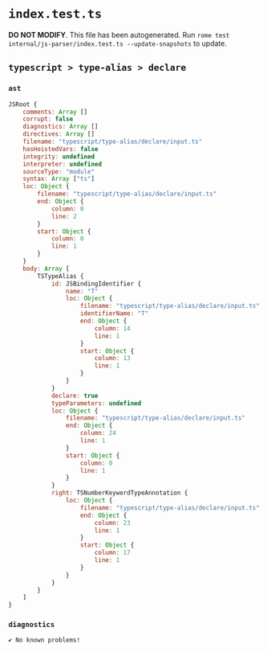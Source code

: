 # `index.test.ts`

**DO NOT MODIFY**. This file has been autogenerated. Run `rome test internal/js-parser/index.test.ts --update-snapshots` to update.

## `typescript > type-alias > declare`

### `ast`

```javascript
JSRoot {
	comments: Array []
	corrupt: false
	diagnostics: Array []
	directives: Array []
	filename: "typescript/type-alias/declare/input.ts"
	hasHoistedVars: false
	integrity: undefined
	interpreter: undefined
	sourceType: "module"
	syntax: Array ["ts"]
	loc: Object {
		filename: "typescript/type-alias/declare/input.ts"
		end: Object {
			column: 0
			line: 2
		}
		start: Object {
			column: 0
			line: 1
		}
	}
	body: Array [
		TSTypeAlias {
			id: JSBindingIdentifier {
				name: "T"
				loc: Object {
					filename: "typescript/type-alias/declare/input.ts"
					identifierName: "T"
					end: Object {
						column: 14
						line: 1
					}
					start: Object {
						column: 13
						line: 1
					}
				}
			}
			declare: true
			typeParameters: undefined
			loc: Object {
				filename: "typescript/type-alias/declare/input.ts"
				end: Object {
					column: 24
					line: 1
				}
				start: Object {
					column: 0
					line: 1
				}
			}
			right: TSNumberKeywordTypeAnnotation {
				loc: Object {
					filename: "typescript/type-alias/declare/input.ts"
					end: Object {
						column: 23
						line: 1
					}
					start: Object {
						column: 17
						line: 1
					}
				}
			}
		}
	]
}
```

### `diagnostics`

```
✔ No known problems!

```
